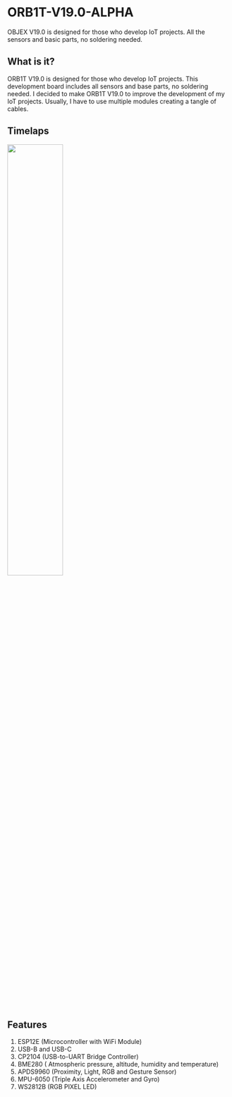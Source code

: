 # ORB1T-V19.0-ALPHA
OBJEX V19.0 is designed for those who develop IoT projects. All the sensors and basic parts, no soldering needed.
## What is it?

ORB1T V19.0 is designed for those who develop IoT projects. This development board includes all sensors and base parts, no soldering needed. I decided to make ORB1T V19.0 to improve the development of my IoT projects. Usually, I have to use multiple modules creating a tangle of cables.

## Timelaps

[<img src="https://img.youtube.com/vi/vIh-UPjNHHQ/maxresdefault.jpg" width="50%">](https://youtu.be/vIh-UPjNHHQ)

## Features
1) ESP12E (Microcontroller with WiFi Module)
2) USB-B and USB-C
3) CP2104 (USB-to-UART Bridge Controller)
4) BME280 ( Atmospheric pressure, altitude, humidity and temperature)
5) APDS9960 (Proximity, Light, RGB and Gesture Sensor)
6) MPU-6050 (Triple Axis Accelerometer and Gyro)
7) WS2812B (RGB PIXEL LED)
